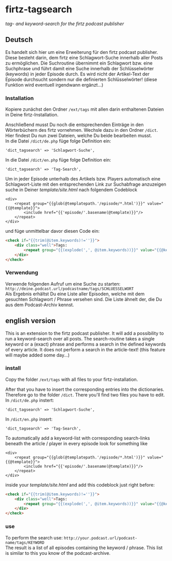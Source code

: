 # firtz-tagsearch
*tag- and keyword-search for the firtz podcast publisher*

## Deutsch
Es handelt sich hier um eine Erweiterung für den firtz podcast publisher.
Diese besteht darin, dem firtz eine Schlagwort-Suche innerhalb aller Posts zu ermöglichen. Die Suchroutine übernimmt ein Schlagwort bzw. eine Suchphrase und führt damit eine Suche innerhalb der Schlüsselwörter (keywords) in jeder Episode durch.
Es wird nicht der Artikel-Text der Episode durchsucht sondern nur die definierten Schlüsselwörter! (diese Funktion wird eventuell irgendwann ergänzt...)

### Installation
Kopiere zunächst den Ordner `/ext/tags` mit allen darin enthaltenen Dateien in Deine firtz-Installation.

Anschließend musst Du noch die entsprechenden Einträge in den Wörterbüchern des firtz vornehmen.
Wechsle dazu in den Ordner `/dict`. Hier findest Du nun zwei Dateien, welche Du beide bearbeiten musst.  
In die Datei `/dict/de.php` füge folge Definition ein:
```
'dict_tagsearch' => 'Schlagwort-Suche',
```

In die Datei `/dict/en.php` füge folge Definition ein:
```
'dict_tagsearch' => 'Tag-Search',
```

Um in jeder Episode unterhalb des Artikels bzw. Players automatisch eine Schlagwort-Liste mit den entsprechenden Link zur Suchabfrage anzuzeigen suche in Deiner *template/site.html* nach folgendem Codeblock
```
<div> 
	<repeat group="{{glob(@templatepath.'/episode/*.html')}}" value="{{@template}}"> 
		<include href="{{'episode/'.basename(@template)}}"/> 
	</repeat> 
</div> 
```
und füge unmittelbar davor diesen Code ein:
```html
<check if="{{trim(@item.keywords)!=''}}"> 
	<div class="well">Tags:  
		<repeat group="{{(explode(',', @item.keywords))}}" value="{{@keyword}}"><a href="{{@BASEURL}}{{@feedattr.slug}}/tags/{{@keyword}}">{{@keyword}}</a> </repeat> 
	</div> 
</check>
```

### Verwendung
Verwende folgenden Aufruf um eine Suche zu starten: `http://deine.podcast.url/podcastname/tags/SCHLUESSELWORT`  
Als Ergebnis erhältst Du eine Liste aller Episoden, welche mit dem gesuchten Schlagwort / Phrase versehen sind. Die Liste ähnelt der, die Du aus dem Podcast-Archiv kennst.

## english version
This is an extension to the firtz podcast publisher.
It will add a possibility to run a keyword-search over all posts. The search-routine takes a single keyword or a (exact) phrase and performs a search in the defined keywords of every article.
It does not perform a search in the article-text! (this feature will maybe added some day...)

### install
Copy the folder `/ext/tags` with all files to your firtz-installation.

After that you have to insert the corresponding entries into the dictionaries.
Therefore go to the folder `/dict`. There you'll find two files you have to edit.  
In `/dict/de.php` instert:
```
'dict_tagsearch' => 'Schlagwort-Suche',
```

In `/dict/en.php` insert:
```
'dict_tagsearch' => 'Tag-Search',
```

To automatically add a keyword-list with corresponding search-links beneath the article / player in every episode look for something like
```
<div> 
	<repeat group="{{glob(@templatepath.'/episode/*.html')}}" value="{{@template}}"> 
		<include href="{{'episode/'.basename(@template)}}"/> 
	</repeat> 
</div> 
```
inside your *template/site.html* and add this codeblock just right before:
```html
<check if="{{trim(@item.keywords)!=''}}"> 
	<div class="well">Tags:  
		<repeat group="{{(explode(',', @item.keywords))}}" value="{{@keyword}}"><a href="{{@BASEURL}}{{@feedattr.slug}}/tags/{{@keyword}}">{{@keyword}}</a> </repeat> 
	</div> 
</check>
```

### use
To perform the search use: `http://your.podcast.url/podcast-name/tags/KEYWORD`  
The result is a list of all episodes containing the keyword / phrase. This list is similar to this you know of the podcast-archive.
